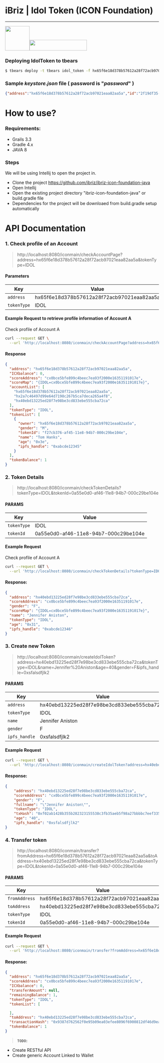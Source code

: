 # iBriz | Idol Token (ICON Foundation)
---
<img src="https://ibriz.ai/wp-content/themes/ibriz-blog/assets/images/ibriz.svg" width="80" height="80"><img src="https://icondev.io/img/logo.png" width="188" height="35">
### Deploying **IdolToken** to tbears
``````sh
$ tbears deploy -t tbears idol_token -f hx65f6e18d378b57612a28f72acb97021eaa82aa5a -k keystore.json -c tbears_cli_config.json
``````
### Sample _keystore.json_ file  ( password is "_password_" )
``````json
{"address":"hx65f6e18d378b57612a28f72acb97021eaa82aa5a","id":"2f19df35-9a11-4b24-a83d-11c8d5e903db","coinType":"icx","version":3,"crypto":{"cipher":"aes-128-ctr","ciphertext":"469900238420d66b02dbbc1d6e978ef0e1f46321e8767cbc9f59bd93499166d4","cipherparams":{"iv":"432a04c7317d83e663e67f605befb326"},"kdf":"scrypt","kdfparams":{"dklen":32,"n":4096,"p":6,"r":8,"salt":"66fad93a131f21c18c8c8bf08ca56641d984eaa20855bcfeac78dcb5264ce3fb"},"mac":"036ab5c07ec0060bf558010108c78c5427e4223047fd2cca3ae523c8e4d9e25e"}}
``````

# How to use?

### Requirements:
- Grails 3.3
- Gradle 4.x
- JAVA 8

### Steps
We will be using Intellij to open the project in.
- Clone the project https://github.com/ibriz/ibriz-icon-foundation-java
- Open Intellij
- Open the existing project directory "ibriz-icon-foundation-java" or build.gradle file
- Dependencies for the project will be downloaed from build.gradle setup automatically

# API Documentation
### 1. Check profile of an Account
> http://localhost:8080/iconmain/checkAccountPage?address=hx65f6e18d378b57612a28f72acb97021eaa82aa5a&tokenType=IDOL

#### Parameters

| Key | Value |
| ------ | ------ |
| `address` | hx65f6e18d378b57612a28f72acb97021eaa82aa5a |
| `tokenType` | IDOL |


#### Example Request to retrieve profile information of Account A
Check profile of Account A
```sh
curl --request GET \
  --url 'http://localhost:8080/iconmain/checkAccountPage?address=hx65f6e18d378b57612a28f72acb97021eaa82aa5a&tokenType=IDOL'
```

#### Response
```json
{
  "address": "hx65f6e18d378b57612a28f72acb97021eaa82aa5a",
  "ICXbalance": 0,
  "scoreAddress": "cx0bce5bfe899c4beec7ea93f2000e16351191017e",
  "scoreMap": "{IDOL=cx0bce5bfe899c4beec7ea93f2000e16351191017e}",
  "accountList": [
    "hx65f6e18d378b57612a28f72acb97021eaa82aa5a",
    "hx2a7c46497d99e64d7198c267b5ca7deca265a4f8",
    "hx40ebd13225ed28f7e98be3cd833ebe555cba72ca"
  ],
  "tokenType": "IDOL",
  "tokenList": [
    {
      "owner": "hx65f6e18d378b57612a28f72acb97021eaa82aa5a",
      "gender": "M",
      "tokenId": "f27cb376-af45-11e8-94b7-000c29be104e",
      "name": "Tom Hanks",
      "age": "0x3e",
      "ipfs_handle": "0xabcde12345"
    }
  ],
  "tokenBalance": 1
}
```

### 2.  Token Details
> http://localhost:8080/iconmain/checkTokenDetails?tokenType=IDOL&tokenId=0a55e0d0-af46-11e8-94b7-000c29be104e

#### PARAMS

| Key | Value |
| ------ | ------ |
| `tokenType` | IDOL |
| `tokenId` | 0a55e0d0-af46-11e8-94b7-000c29be104e |

#### Example Request
Check profile of Account A
```sh
curl --request GET \
  --url 'http://localhost:8080/iconmain/checkTokenDetails?tokenType=IDOL&tokenId=0a55e0d0-af46-11e8-94b7-000c29be104e'
```

#### Response:
```json
{
  "address": "hx40ebd13225ed28f7e98be3cd833ebe555cba72ca",
  "scoreAddress": "cx0bce5bfe899c4beec7ea93f2000e16351191017e",
  "gender": "F",
  "scoreMap": "{IDOL=cx0bce5bfe899c4beec7ea93f2000e16351191017e}",
  "name": "Jennifer Aniston",
  "tokenType": "IDOL",
  "age": "0x31",
  "ipfs_handle": "0xabcde12346"
}
```

### 3. Create new Token
> http://localhost:8080/iconmain/createIdolToken?address=hx40ebd13225ed28f7e98be3cd833ebe555cba72ca&tokenType=IDOL&name=Jennifer%20Aniston&age=40&gender=F&ipfs_handle=0xsfalsdfjlk2

#### PARAMS
| Key | Value |
| ------ | ------ |
| `address` | hx40ebd13225ed28f7e98be3cd833ebe555cba72ca |
| `tokenType` | IDOL |
| `name` | Jennifer Aniston |
| `gender` | F |
| `ipfs_handle` | 0xsfalsdfjlk2 |

#### Example Request
```sh
curl --request GET \
  --url 'http://localhost:8080/iconmain/createIdolToken?address=hx40ebd13225ed28f7e98be3cd833ebe555cba72ca&tokenType=IDOL&name="Jennifer Aniston"&age=40&gender=F&ipfs_handle=0xsfalsdfjlk2'
```

#### Response:
```json
{
    "address": "hx40ebd13225ed28f7e98be3cd833ebe555cba72ca",
    "scoreAddress": "cx0bce5bfe899c4beec7ea93f2000e16351191017e",
    "gender": "F",
    "fullname": "\"Jennifer Aniston\"",
    "tokenType": "IDOL",
    "txHash": "0xf02ab1428b355b282323155538c3fb35aeb5f98a27bbbbc7eef335f4d6cf5538",
    "age": "40",
    "ipfs_handle": "0xsfalsdfjlk2"
}
```

### 4.  Transfer token
> http://localhost:8080/iconmain/transfer?fromAddress=hx65f6e18d378b57612a28f72acb97021eaa82aa5a&toAddress=hx40ebd13225ed28f7e98be3cd833ebe555cba72ca&tokenType=IDOL&tokenId=0a55e0d0-af46-11e8-94b7-000c29be104e

#### PARAMS
| Key | Value |
| ------ | ------ |
| `fromAddress` | hx65f6e18d378b57612a28f72acb97021eaa82aa5a |
| `toAddress` | hx40ebd13225ed28f7e98be3cd833ebe555cba72ca |
| `tokenType` | IDOL |
| `tokenId` | 0a55e0d0-af46-11e8-94b7-000c29be104e |

#### Example Request
```sh
curl --request GET \
  --url 'http://localhost:8080/iconmain/transfer?fromAddress=hx65f6e18d378b57612a28f72acb97021eaa82aa5a&toAddress=hx40ebd13225ed28f7e98be3cd833ebe555cba72ca&tokenType=IDOL&tokenId=0a55e0d0-af46-11e8-94b7-000c29be104e'
 ```

#### Response:
```json
{
  "address": "hx65f6e18d378b57612a28f72acb97021eaa82aa5a",
  "scoreAddress": "cx0bce5bfe899c4beec7ea93f2000e16351191017e",
  "ICXbalance": 0,
  "transferAmount": null,
  "remainingBalance": 1,
  "tokenType": "IDOL",
  "tokenList": [

  ],
  "toAddress": "hx40ebd13225ed28f7e98be3cd833ebe555cba72ca",
  "transactionHash": "0x9387d762562f0e95b09ea03efee8096f6900812df46d9ea905a4f232dcf502dd",
  "tokenBalance": 1
}
```


> **`TODO`:**
* Create RESTful API
* Create generic Account Linked to Wallet